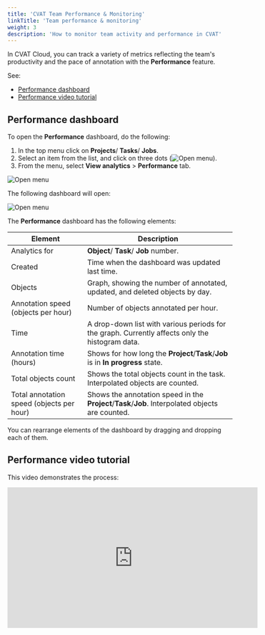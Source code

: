 ```yaml
---
title: 'CVAT Team Performance & Monitoring'
linkTitle: 'Team performance & monitoring'
weight: 3
description: 'How to monitor team activity and performance in CVAT'
---
```


In CVAT Cloud, you can track a variety of metrics
reflecting the team's productivity and the pace of annotation with
the **Performance** feature.

See:

- [Performance dashboard](#performance-dashboard)
- [Performance video tutorial](#performance-video-tutorial)

## Performance dashboard

To open the **Performance** dashboard, do the following:

1. In the top menu click on **Projects**/ **Tasks**/ **Jobs**.
2. Select an item from the list, and click on three dots (![Open menu](/images/openmenu.jpg)).
3. From the menu, select **View analytics** > **Performance** tab.

![Open menu](/images/viewanalytics.jpg)

The following dashboard will open:

![Open menu](/images/performance_dashboard.jpg)

The **Performance** dashboard has the following elements:

<!--lint disable maximum-line-length-->

| Element                                   | Description                                                                                       |
| ----------------------------------------- | ------------------------------------------------------------------------------------------------- |
| Analytics for                             | **Object**/ **Task**/ **Job** number.                                                             |
| Created                                   | Time when the dashboard was updated last time.                                                    |
| Objects                                   | Graph, showing the number of annotated, updated, and deleted objects by day.                      |
| Annotation speed (objects per hour)       | Number of objects annotated per hour.                                                             |
| Time                                      | A drop-down list with various periods for the graph. Currently affects only the histogram data.   |
| Annotation time (hours)                   | Shows for how long the **Project**/**Task**/**Job** is in **In progress** state.                  |
| Total objects count                       | Shows the total objects count in the task. Interpolated objects are counted.                      |
| Total annotation speed (objects per hour) | Shows the annotation speed in the **Project**/**Task**/**Job**. Interpolated objects are counted. |

<!--lint enable maximum-line-length-->

You can rearrange elements of the dashboard by dragging and dropping each of them.

## Performance video tutorial

This video demonstrates the process:

<iframe width="560" height="315" src="https://www.youtube.com/embed/W4LUq3gwLko" title="YouTube video player" frameborder="0" allow="accelerometer; autoplay; clipboard-write; encrypted-media; gyroscope; picture-in-picture; web-share" allowfullscreen></iframe>